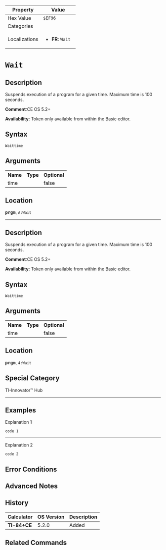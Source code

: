 | Property      | Value |
|---------------|-------|
| Hex Value     | `$EF96`|
| Categories    | <ul></ul> |
| Localizations | <ul><li><b>FR</b>: `Wait `</li></ul> |

# `Wait `

## Description
Suspends execution of a program for a given time.  Maximum time is 100 seconds.

<b>Comment</b>:CE OS 5.2+

<b>Availability</b>: Token only available from within the Basic editor.

## Syntax
`Waittime`

## Arguments
<table>
<tr><th>Name</th><th>Type</th><th>Optional</th></tr>

<tr><td>time</td><td></td><td>false</td></tr>

</table>

## Location
<tt><kbd><b>prgm</b></kbd></tt>, `A:Wait`
<hr>

## Description
Suspends execution of a program for a given time.  Maximum time is 100 seconds.

<b>Comment</b>:CE OS 5.2+

<b>Availability</b>: Token only available from within the Basic editor.

## Syntax
`Waittime`

## Arguments
<table>
<tr><th>Name</th><th>Type</th><th>Optional</th></tr>

<tr><td>time</td><td></td><td>false</td></tr>

</table>

## Location
<tt><kbd><b>prgm</b></kbd></tt>, `4:Wait`
## Special Category
TI-Innovator™ Hub

<hr>

## Examples

Explanation 1
```ti-basic
code 1
```
---
Explanation 2
```ti-basic
code 2
```

## Error Conditions


## Advanced Notes


## History
| Calculator | OS Version | Description |
|------------|------------|-------------|
| <b>TI-84+CE</b> | 5.2.0 | Added |

## Related Commands

